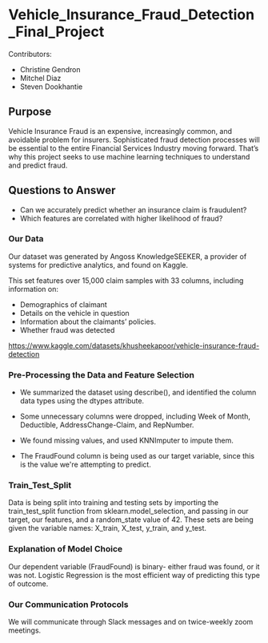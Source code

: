 # Vehicle_Insurance_Fraud_Detection_Final_Project

Contributors:

- Christine Gendron
- Mitchel Diaz
- Steven Dookhantie

## Purpose

Vehicle Insurance Fraud is an expensive, increasingly common, and avoidable problem for insurers. Sophisticated fraud detection processes will be essential to the entire Financial Services Industry moving forward. That’s why this project seeks to use machine learning techniques to understand and predict fraud.

## Questions to Answer

- Can we accurately predict whether an insurance claim is fraudulent?
- Which features are correlated with higher likelihood of fraud?

### Our Data

Our dataset was generated by Angoss KnowledgeSEEKER, a provider of systems for predictive analytics, and found on Kaggle.

This set features over 15,000 claim samples with 33 columns, including information on:

- Demographics of claimant
- Details on the vehicle in question
- Information about the claimants’ policies.
- Whether fraud was detected

https://www.kaggle.com/datasets/khusheekapoor/vehicle-insurance-fraud-detection

### Pre-Processing the Data and Feature Selection

- We summarized the dataset using describe(), and identified the column data types using the dtypes attribute.

- Some unnecessary columns were dropped, including Week of Month, Deductible, AddressChange-Claim, and RepNumber.

- We found missing values, and used KNNImputer to impute them.

- The FraudFound column is being used as our target variable, since this is the value we're attempting to predict.

### Train_Test_Split

Data is being split into training and testing sets by importing the train_test_split function from sklearn.model_selection, and passing in our target, our features, and a random_state value of 42. These sets are being given the variable names: X_train, X_test, y_train, and y_test.

### Explanation of Model Choice

Our dependent variable (FraudFound) is binary- either fraud was found, or it was not. Logistic Regression is the most efficient way of predicting this type of outcome.

### Our Communication Protocols

We will communicate through Slack messages and on twice-weekly zoom meetings.
